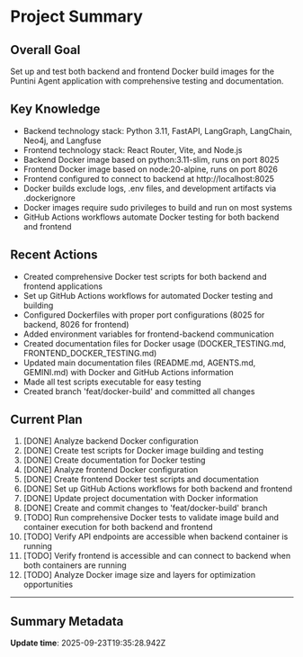 # Project Summary

## Overall Goal
Set up and test both backend and frontend Docker build images for the Puntini Agent application with comprehensive testing and documentation.

## Key Knowledge
- Backend technology stack: Python 3.11, FastAPI, LangGraph, LangChain, Neo4j, and Langfuse
- Frontend technology stack: React Router, Vite, and Node.js
- Backend Docker image based on python:3.11-slim, runs on port 8025
- Frontend Docker image based on node:20-alpine, runs on port 8026
- Frontend configured to connect to backend at http://localhost:8025
- Docker builds exclude logs, .env files, and development artifacts via .dockerignore
- Docker images require sudo privileges to build and run on most systems
- GitHub Actions workflows automate Docker testing for both backend and frontend

## Recent Actions
- Created comprehensive Docker test scripts for both backend and frontend applications
- Set up GitHub Actions workflows for automated Docker testing and building
- Configured Dockerfiles with proper port configurations (8025 for backend, 8026 for frontend)
- Added environment variables for frontend-backend communication
- Created documentation files for Docker usage (DOCKER_TESTING.md, FRONTEND_DOCKER_TESTING.md)
- Updated main documentation files (README.md, AGENTS.md, GEMINI.md) with Docker and GitHub Actions information
- Made all test scripts executable for easy testing
- Created branch 'feat/docker-build' and committed all changes

## Current Plan
1. [DONE] Analyze backend Docker configuration
2. [DONE] Create test scripts for Docker image building and testing
3. [DONE] Create documentation for Docker testing
4. [DONE] Analyze frontend Docker configuration
5. [DONE] Create frontend Docker test scripts and documentation
6. [DONE] Set up GitHub Actions workflows for both backend and frontend
7. [DONE] Update project documentation with Docker information
8. [DONE] Create and commit changes to 'feat/docker-build' branch
9. [TODO] Run comprehensive Docker tests to validate image build and container execution for both backend and frontend
10. [TODO] Verify API endpoints are accessible when backend container is running
11. [TODO] Verify frontend is accessible and can connect to backend when both containers are running
12. [TODO] Analyze Docker image size and layers for optimization opportunities

---

## Summary Metadata
**Update time**: 2025-09-23T19:35:28.942Z 
